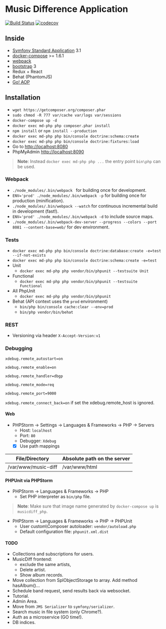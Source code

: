 Music Difference Application
============================

[![Build Status](https://travis-ci.org/GulDmitry/music-diff.svg?branch=master)](https://travis-ci.org/GulDmitry/music-diff)
[![codecov](https://codecov.io/gh/GulDmitry/music-diff/branch/master/graph/badge.svg)](https://codecov.io/gh/GulDmitry/music-diff)

## Inside
* [Symfony Standard Application](https://github.com/symfony/symfony-standard/) 3.1
* [docker-compose](https://docs.docker.com/compose/) >= 1.6.1
* [webpack](http://webpack.github.io/)
* [bootstrap](http://getbootstrap.com/) 3
* Redux + React
* Behat (PhantomJS)
* [Go! AOP](https://github.com/goaop/framework)

## Installation
* `wget https://getcomposer.org/composer.phar`
* `sudo chmod -R 777 var/cache var/logs var/sessions`
* `docker-compose up -d`
* `docker exec md-php php composer.phar install`
* `npm install` or `npm install --production`
* `docker exec md-php php bin/console doctrine:schema:create`
* `docker exec md-php php bin/console doctrine:fixtures:load`
* Go to [http://localhost:8080](http://localhost:8080)
* PhpMyAdmin [http://localhost:8090](http://localhost:8090)

> **Note**: Instead `docker exec md-php php ...` the entry point `bin\php` can be used.

### Webpack
* `./node_modules/.bin/webpack ` for building once for development.
* `ENV='prod' ./node_modules/.bin/webpack -p` for building once for production (minification).
* `./node_modules/.bin/webpack --watch` for continuous incremental build in development (fast!).
* `ENV='prod' ./node_modules/.bin/webpack -d` to include source maps.
* `./node_modules/.bin/webpack-dev-server --progress --colors --port 8081 --content-base=web/` for dev environment.

### Tests
* `docker exec md-php php bin/console doctrine:database:create -e=test --if-not-exists`
* `docker exec md-php php bin/console doctrine:schema:create -e=test`
* Unit
  * `docker exec md-php php vendor/bin/phpunit --testsuite Unit`
* Functional
  * `docker exec md-php php vendor/bin/phpunit --testsuite Functional`
* All PhpUnit
  * `docker exec md-php php vendor/bin/phpunit`
* Behat (API context uses the `prod` environment)
  * `bin/php bin/console cache:clear --env=prod`
  * `bin/php vendor/bin/behat`

### REST
* Versioning via header `X-Accept-Version:v1`

### Debugging
`xdebug.remote_autostart=on`

`xdebug.remote_enable=on`

`xdebug.remote_handler=dbgp`

`xdebug.remote_mode=req`

`xdebug.remote_port=9000`

`xdebug.remote_connect_back=on` if set the xdebug.remote_host is ignored.
#### Web
* PHPStorm -> Settings -> Languages & Frameworks -> PHP -> Servers
  * Host: `localhost`
  * Port: `80`
  * Debugger: `Xdebug`
  * [x] Use path mappings

File/Directory | Absolute path on the server
-------------- | ---------------------------
/var/www/music-diff | /var/www/html

#### PHPUnit via PHPStorm
* PHPStorm -> Languages & Frameworks -> PHP 
  * Set PHP interpreter as `bin/php` file.
  
> **Note**: Make sure that image name generated by `docker-compose up` is `musicdiff_php`.

* PHPStorm -> Languages & Frameworks -> PHP -> PHPUnit
  * User custom\Composer autoloader: `vendor/autoload.php` 
  * Default configuration file: `phpunit.xml.dist`

#### TODO
* Collections and subscriptions for users.
* MusicDiff frontend: 
  * exclude the same artists,
  * Delete artist.
  * Show album records.
* Move collection from SplObjectStorage to array. Add method hasAlbum()...
* Schedule band request, send results back via websocket.
* Tutorial.
* Admin Area.
* Move from `JMS Serializer` to `symfony/serializer`.
* Search music in file system (only Chrome?).
* Auth as a microservice (GO time!).
* DB indices.
